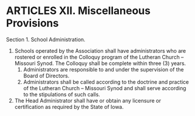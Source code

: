 # ARTICLES XII. Miscellaneous Provisions

Section 1. School Administration.

1. Schools operated by the Association shall have administrators who are rostered or enrolled in the Colloquy program of the Lutheran Church – Missouri Synod. The Colloquy shall be complete within three (3) years.
    1. Administrators are responsible to and under the supervision of the Board of Directors.
    1. Administrators shall be called according to the doctrine and practice of the Lutheran Church – Missouri Synod and shall serve according to the  stipulations of such calls.
1. The Head Administrator shall have or obtain any licensure or certification as required by the State of Iowa.
